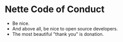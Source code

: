 # Nette Code of Conduct

- Be nice.
- And above all, be nice to open source developers.
- The most beautiful "thank you" is donation.

